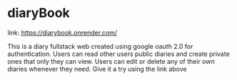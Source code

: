# diaryBook
link: https://diarybook.onrender.com/

This is a diary fullstack web created using google oauth 2.0 for authentication. 
Users can read other users public diaries and create private ones that only they can view. 
Users can edit or delete any of their own diaries whenever they need.
Give it a try using the link above

